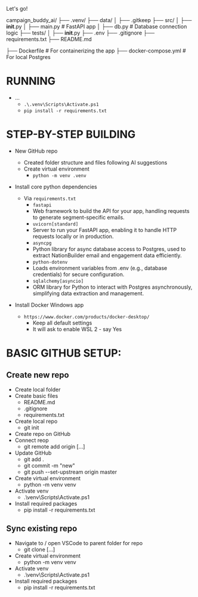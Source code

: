 Let's go! 


campaign_buddy_ai/
├── .venv/
├── data/
│   ├── .gitkeep
├── src/
│   ├── __init__.py
│   ├── main.py  # FastAPI app
│   ├── db.py    # Database connection logic
├── tests/
│   ├── __init__.py
├── .env
├── .gitignore
├── requirements.txt
├── README.md


├── Dockerfile   # For containerizing the app
├── docker-compose.yml  # For local Postgres



# RUNNING 

* ... 
  * `.\.venv\Scripts\Activate.ps1` 
  * `pip install -r requirements.txt` 



# STEP-BY-STEP BUILDING 

* New GitHub repo 
  * Created folder structure and files following AI suggestions
  * Create virtual environment 
    * `python -m venv .venv` 

* Install core python dependencies
    * Via `requirements.txt`
        * `fastapi` 
        * Web framework to build the API for your app, handling requests to generate segment-specific emails.
        * `uvicorn[standard]` 
        * Server to run your FastAPI app, enabling it to handle HTTP requests locally or in production.
        * `asyncpg`
        * Python library for async database access to Postgres, used to extract NationBuilder email and engagement data efficiently.
        * `python-dotenv`
        * Loads environment variables from .env (e.g., database credentials) for secure configuration.
        * `sqlalchemy[asyncio]`
        * ORM library for Python to interact with Postgres asynchronously, simplifying data extraction and management.

* Install Docker Windows app 
  * `https://www.docker.com/products/docker-desktop/`
    * Keep all default settings
    * It will ask to enable WSL 2 - say Yes





# BASIC GITHUB SETUP: 

## Create new repo
* Create local folder 
* Create basic files
    * README.md 
    * .gitignore 
    * requirements.txt 
* Create local repo 
    * git init 
* Create repo on GitHub 
* Connect reop 
    * git remote add origin [...] 
* Update GitHub 
    * git add .
    * git commit -m "new" 
    * git push --set-upstream origin master 
* Create virtual environment 
    * python -m venv venv 
* Activate venv
    * .\venv\Scripts\Activate.ps1 
* Install required packages 
    * pip install -r requirements.txt

## Sync existing repo 
* Navigate to / open VSCode to parent folder for repo 
    * git clone [...] 
* Create virtual environment 
    * python -m venv venv 
* Activate venv
    * .\venv\Scripts\Activate.ps1 
* Install required packages 
    * pip install -r requirements.txt